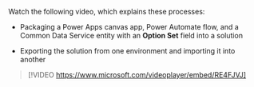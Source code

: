 Watch the following video, which explains these processes:

- Packaging a Power Apps canvas app, Power Automate flow, and a Common Data Service entity with an **Option Set** field into a solution

- Exporting the solution from one environment and importing it into another

> [!VIDEO https://www.microsoft.com/videoplayer/embed/RE4FJVJ]
